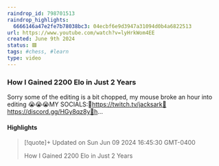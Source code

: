 ```yaml
---
raindrop_id: 798701513
raindrop_highlights:
  6666146a47e2fe7b78038bc3: 04ecbf6e9d3947a31094d0b4a6822513
url: https://www.youtube.com/watch?v=lyHrkWom4EE
created: June 9th 2024
status: 🟥
tags: #chess, #learn
type: video
---
```



### How I Gained 2200 Elo in Just 2 Years

Sorry some of the editing is a bit chopped, my mouse broke an hour into editing 😭😭😭MY SOCIALS:🚨https://twitch.tv/jacksark🚨https://discord.gg/HGy8qz8y🚨h...

#### Highlights

> [!quote]+ Updated on Sun Jun 09 2024 16:45:30 GMT-0400
>
> How I Gained 2200 Elo in Just 2 Years
